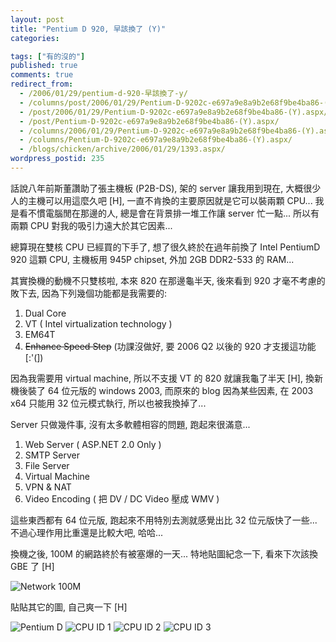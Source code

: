 ```yaml
---
layout: post
title: "Pentium D 920, 早該換了 (Y)"
categories:

tags: ["有的沒的"]
published: true
comments: true
redirect_from:
  - /2006/01/29/pentium-d-920-早該換了-y/
  - /columns/post/2006/01/29/Pentium-D-9202c-e697a9e8a9b2e68f9be4ba86-(Y).aspx/
  - /post/2006/01/29/Pentium-D-9202c-e697a9e8a9b2e68f9be4ba86-(Y).aspx/
  - /post/Pentium-D-9202c-e697a9e8a9b2e68f9be4ba86-(Y).aspx/
  - /columns/2006/01/29/Pentium-D-9202c-e697a9e8a9b2e68f9be4ba86-(Y).aspx/
  - /columns/Pentium-D-9202c-e697a9e8a9b2e68f9be4ba86-(Y).aspx/
  - /blogs/chicken/archive/2006/01/29/1393.aspx/
wordpress_postid: 235
---
```


話說八年前斯董讚助了張主機板 (P2B-DS), 架的 server 讓我用到現在, 大概很少人的主機可以用這麼久吧 [H], 一直不肯換的主要原因就是它可以裝兩顆 CPU... 我是看不慣電腦閒在那邊的人, 總是會在背景排一堆工作讓 server 忙一點... 所以有兩顆 CPU 對我的吸引力遠大於其它因素...

總算現在雙核 CPU 已經買的下手了, 想了很久終於在過年前換了 Intel PentiumD 920 這顆 CPU, 主機板用 945P chipset, 外加 2GB DDR2-533 的 RAM...

其實換機的動機不只雙核啦, 本來 820 在那邊龜半天, 後來看到 920 才毫不考慮的敗下去, 因為下列幾個功能都是我需要的:

1. Dual Core 
2. VT ( Intel virtualization technology ) 
3. EM64T 
4. ~~Enhance Speed Step~~ (功課沒做好, 要 2006 Q2 以後的 920 才支援這功能 [:'(])

因為我需要用 virtual machine, 所以不支援 VT 的 820 就讓我龜了半天 [H], 換新機後裝了 64 位元版的 windows 2003, 而原來的 blog 因為某些因素, 在 2003 x64 只能用 32 位元模式執行, 所以也被我換掉了...

Server 只做幾件事, 沒有太多軟體相容的問題, 跑起來很滿意...

1. Web Server ( ASP.NET 2.0 Only ) 
2. SMTP Server 
3. File Server 
4. Virtual Machine 
5. VPN & NAT 
6. Video Encoding ( 把 DV / DC Video 壓成 WMV )

這些東西都有 64 位元版, 跑起來不用特別去測就感覺出比 32 位元版快了一些... 不過心理作用比重還是比較大吧, 哈哈...

換機之後, 100M 的網路終於有被塞爆的一天... 特地貼圖紀念一下, 看來下次該換 GBE 了 [H]

![Network 100M](/wp-content/be-files/network-100.gif)

貼貼其它的圖, 自己爽一下 [H]

![Pentium D](/wp-content/be-files/PentiumD.gif)
![CPU ID 1](/wp-content/be-files/CPUID_01.gif)
![CPU ID 2](/wp-content/be-files/CPUID_02.gif)
![CPU ID 3](/wp-content/be-files/CPUID_03.gif)

